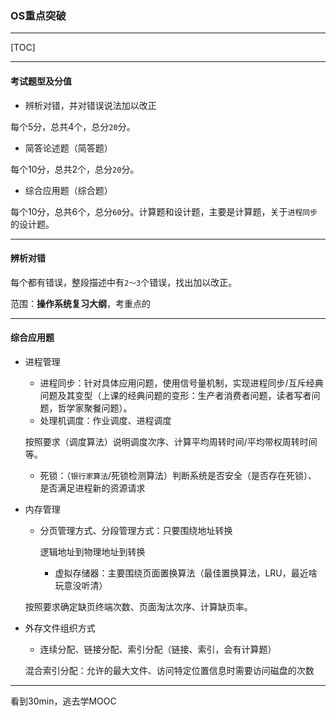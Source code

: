 ### OS重点突破

---

[TOC]

---

#### 考试题型及分值

* 辨析对错，并对错误说法加以改正

每个5分，总共4个，总分`20`分。

* 简答论述题（简答题）

每个10分，总共2个，总分`20`分。

* 综合应用题（综合题）

每个10分，总共6个，总分`60`分。计算题和设计题，主要是计算题，关于`进程同步`的设计题。

----

#### 辨析对错

每个都有错误，整段描述中有`2～3`个错误，找出加以改正。

范围：**操作系统复习大纲**，考重点的

---

#### 综合应用题

* 进程管理

  * 进程同步：针对具体应用问题，使用信号量机制，实现进程同步/互斥经典问题及其变型（上课的经典问题的变形：生产者消费者问题，读者写者问题，哲学家聚餐问题）。
  * 处理机调度：作业调度、进程调度

  按照要求（调度算法）说明调度次序、计算平均周转时间/平均带权周转时间等。

  * 死锁：（`银行家算法`/死锁检测算法）判断系统是否安全（是否存在死锁）、是否满足进程新的资源请求

* 内存管理

  * 分页管理方式、分段管理方式：只要围绕地址转换
	
	逻辑地址到物理地址到转换

	* 虚拟存储器：主要围绕页面置换算法（最佳置换算法，LRU，最近啥玩意没听清）
	
  按照要求确定缺页终端次数、页面淘汰次序、计算缺页率。

* 外存文件组织方式

  * 连续分配、链接分配、索引分配（链接、索引，会有计算题）

  混合索引分配：允许的最大文件、访问特定位置信息时需要访问磁盘的次数

---

看到30min，逃去学MOOC